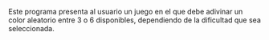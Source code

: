 Este programa presenta al usuario un juego en el que debe adivinar un color aleatorio entre 3 o 6 disponibles, dependiendo de la dificultad que sea seleccionada.
